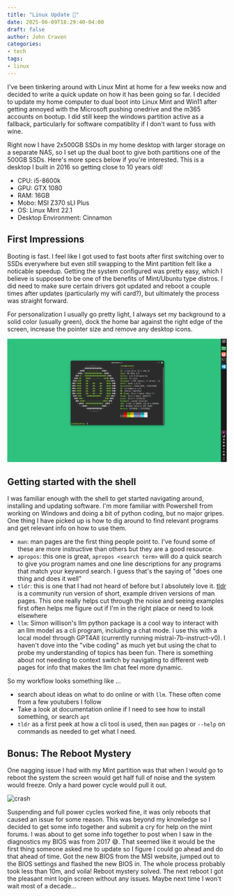 ```yaml
---
title: "Linux Update 🐧"
date: 2025-06-09T18:29:40-04:00
draft: false
author: John Craven
categories: 
- tech
tags:
- linux
---
```


I've been tinkering around with Linux Mint at home for a few weeks now and decided to write a quick update on how it has been going so far. I decided to update my home computer to dual boot into Linux Mint and Win11 after getting annoyed with the Microsoft pushing onedrive and the m365 accounts on bootup. I did still keep the windows partition active as a fallback, particularly for software compatiblity if I don't want to fuss with wine.

Right now I have 2x500GB SSDs in my home desktop with larger storage on a separate NAS, so I set up the dual boot to give both partitions one of the 500GB SSDs. Here's more specs below if you're interested. This is a desktop I built in 2016 so getting close to 10 years old!  

- CPU: i5-8600k
- GPU: GTX 1080
- RAM: 16GB
- Mobo: MSI Z370 sLI Plus
- OS: Linux Mint 22.1
- Desktop Environment: Cinnamon

## First Impressions

Booting is fast. I feel like I got used to fast boots after first switching over to SSDs everywhere but even still swapping to the Mint partition felt like a noticable speedup. Getting the system configured was pretty easy, which I believe is supposed to be one of the benefits of Mint/Ubuntu type distros. I did need to make sure certain drivers got updated and reboot a couple times after updates (particularly my wifi card?), but ultimately the process was straight forward.

For personalization I usually go pretty light, I always set my background to a solid color (usually green), dock the home bar against the right edge of the screen, increase the pointer size and remove any desktop icons.

![desktop](./desktop.png)

## Getting started with the shell

I was familiar enough with the shell to get started navigating around, installing and updating software. I'm more familiar with Powershell from working on Windows and doing a bit of python coding, but no major gripes. One thing I have picked up is how to dig around to find relevant programs and get relevant info on how to use them.

- `man`: man pages are the first thing people point to. I've found some of these are more instructive than others but they are a good resource.
- `apropos`: this one is great, `apropos <search term>` will do a quick search to give you program names and one line descriptions for any programs that match your keyword search. I guess that's the saying of "does one thing and does it well"
- `tldr`: this is one that I had not heard of before but I absolutely love it. [tldr](https://github.com/tldr-pages/tldr) is a community run version of short, example driven versions of man pages. This one really helps cut through the noise and seeing examples first often helps me figure out if I'm in the right place or need to look elsewhere
- `llm`: Simon willison's llm python package is a cool way to interact with an llm model as a cli program, including a chat mode. I use this with a local model through GPT4All (currently running mistral-7b-instruct-v0). I haven't dove into the "vibe coding" as much yet but using the chat to probe my understanding of topics has been fun. There is something about not needing to context switch by navigating to different web pages for info that makes the llm chat feel more dynamic.

So my workflow looks something like ...

- search about ideas on what to do online or with `llm`. These often come from a few youtubers I follow
- Take a look at documentation online if I need to see how to install something, or search `apt`
- `tldr` as a first peek at how a cli tool is used, then `man` pages or `--help` on commands as needed to get what I need.

## Bonus: The Reboot Mystery

One nagging issue I had with my Mint partition was that when I would go to reboot the system the screen would get half full of noise and the system would freeze. Only a hard power cycle would pull it out.

![crash](./crash.jpg)

Suspending and full power cycles worked fine, it was only reboots that caused an issue for some reason. This was beyond my knowledge so I decided to get some info together and submit a cry for help on the mint forums. I was about to get some info together to post when I saw in the diagnostics my BIOS was from 2017 😅. That seemed like it would be the first thing someone asked me to update so I figure I could go ahead and do that ahead of time. Got the new BIOS from the MSI website, jumped out to the BIOS settings and flashed the new BIOS in. The whole process probably took less than 10m, and voila! Reboot mystery solved. The next reboot I got the pleasant mint login screen without any issues. Maybe next time I won't wait most of a decade...
